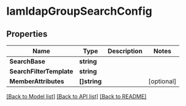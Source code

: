 # IamldapGroupSearchConfig

## Properties
Name | Type | Description | Notes
------------ | ------------- | ------------- | -------------
**SearchBase** | **string** |  | 
**SearchFilterTemplate** | **string** |  | 
**MemberAttributes** | **[]string** |  | [optional] 

[[Back to Model list]](../README.md#documentation-for-models) [[Back to API list]](../README.md#documentation-for-api-endpoints) [[Back to README]](../README.md)


